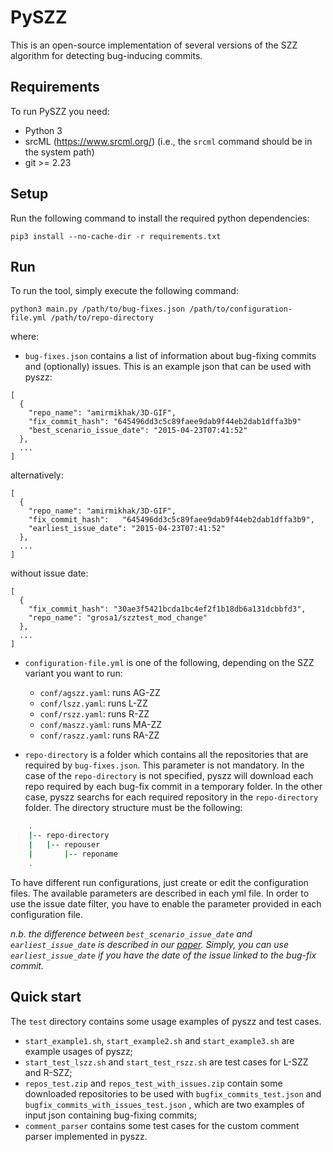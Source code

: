 # PySZZ
This is an open-source implementation of several versions of the SZZ algorithm for detecting bug-inducing commits.

## Requirements
To run PySZZ you need:

- Python 3
- srcML (https://www.srcml.org/) (i.e., the `srcml` command should be in the system path)
- git >= 2.23

## Setup
Run the following command to install the required python dependencies:
```
pip3 install --no-cache-dir -r requirements.txt
```

## Run
To run the tool, simply execute the following command:

```
python3 main.py /path/to/bug-fixes.json /path/to/configuration-file.yml /path/to/repo-directory
```
where:

- `bug-fixes.json` contains a list of information about bug-fixing commits and (optionally) issues. 
This is an example json that can be used with pyszz:
```
[
  {
    "repo_name": "amirmikhak/3D-GIF",
    "fix_commit_hash": "645496dd3c5c89faee9dab9f44eb2dab1dffa3b9"
    "best_scenario_issue_date": "2015-04-23T07:41:52"
  },
  ...
]
```

alternatively:

```
[
  {
    "repo_name": "amirmikhak/3D-GIF",
    "fix_commit_hash":   "645496dd3c5c89faee9dab9f44eb2dab1dffa3b9",
    "earliest_issue_date": "2015-04-23T07:41:52"
  },
  ...
]
```

without issue date:

```
[
  {
    "fix_commit_hash": "30ae3f5421bcda1bc4ef2f1b18db6a131dcbbfd3",
    "repo_name": "grosa1/szztest_mod_change"
  },
  ...
]
```

- `configuration-file.yml` is one of the following, depending on the SZZ variant you want to run:
    - `conf/agszz.yaml`: runs AG-ZZ
    - `conf/lszz.yaml`: runs L-ZZ
    - `conf/rszz.yaml`: runs R-ZZ
    - `conf/maszz.yaml`: runs MA-ZZ
    - `conf/raszz.yaml`: runs RA-ZZ

- `repo-directory` is a folder which contains all the repositories that are required by `bug-fixes.json`. This parameter is not mandatory. In the case of the `repo-directory` is not specified, pyszz will download each repo required by each bug-fix commit in a temporary folder. In the other case, pyszz searchs for each required repository in the `repo-directory` folder. The directory structure must be the following:

``` bash
    .
    |-- repo-directory
    |   |-- repouser
    |       |-- reponame 
    .
```

To have different run configurations, just create or edit the configuration files. The available parameters are described in each yml file. In order to use the issue date filter, you have to enable the parameter provided in each configuration file.

_n.b. the difference between `best_scenario_issue_date` and `earliest_issue_date` is described in our [paper](https://arxiv.org/abs/2102.03300). Simply, you can use `earliest_issue_date` if you have the date of the issue linked to the bug-fix commit._

## Quick start
The `test` directory contains some usage examples of pyszz and test cases.
- `start_example1.sh`, `start_example2.sh` and `start_example3.sh` are example usages of pyszz;
- `start_test_lszz.sh` and `start_test_rszz.sh` are test cases for L-SZZ and R-SZZ; 
- `repos_test.zip` and `repos_test_with_issues.zip` contain some downloaded repositories to be used with `bugfix_commits_test.json` and `bugfix_commits_with_issues_test.json` , which are two examples of input json containing bug-fixing commits;
- `comment_parser` contains some test cases for the custom comment parser implemented in pyszz.
